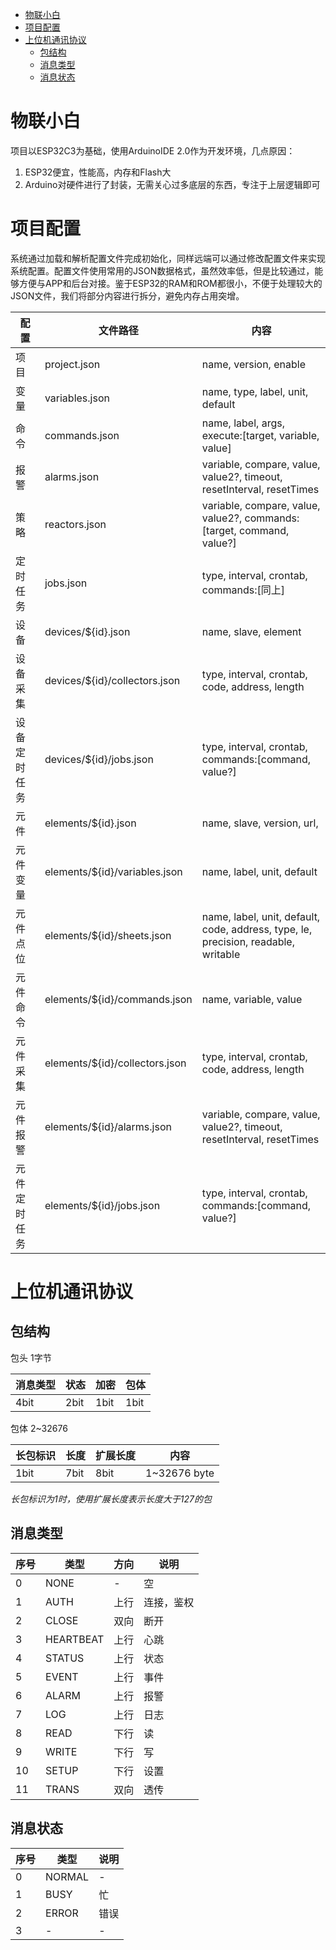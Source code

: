- [物联小白](#%E7%89%A9%E8%81%94%E5%B0%8F%E7%99%BD)
- [项目配置](#%E9%A1%B9%E7%9B%AE%E9%85%8D%E7%BD%AE)
- [上位机通讯协议](#%E4%B8%8A%E4%BD%8D%E6%9C%BA%E9%80%9A%E8%AE%AF%E5%8D%8F%E8%AE%AE)
  * [包结构](#%E5%8C%85%E7%BB%93%E6%9E%84)
  * [消息类型](#%E6%B6%88%E6%81%AF%E7%B1%BB%E5%9E%8B)
  * [消息状态](#%E6%B6%88%E6%81%AF%E7%8A%B6%E6%80%81)



# 物联小白

项目以ESP32C3为基础，使用ArduinoIDE 2.0作为开发环境，几点原因：
1. ESP32便宜，性能高，内存和Flash大
2. Arduino对硬件进行了封装，无需关心过多底层的东西，专注于上层逻辑即可



# 项目配置
系统通过加载和解析配置文件完成初始化，同样远端可以通过修改配置文件来实现系统配置。配置文件使用常用的JSON数据格式，虽然效率低，但是比较通过，能够方便与APP和后台对接。鉴于ESP32的RAM和ROM都很小，不便于处理较大的JSON文件，我们将部分内容进行拆分，避免内存占用突增。

| 配置 | 文件路径 | 内容 |
|----|----|----|
| 项目 | project.json | name, version, enable |
| 变量 | variables.json | name, type, label, unit, default |
| 命令 | commands.json | name, label, args, execute:[target, variable, value] |
| 报警 | alarms.json | variable, compare, value, value2?, timeout, resetInterval, resetTimes |
| 策略 | reactors.json | variable, compare, value, value2?, commands:[target, command, value?] |
| 定时任务 | jobs.json | type, interval, crontab, commands:[同上] | 
| 设备 | devices/${id}.json | name, slave, element |
| 设备采集 | devices/${id}/collectors.json | type, interval, crontab, code, address, length |
| 设备定时任务 | devices/${id}/jobs.json | type, interval, crontab, commands:[command, value?] |
| 元件 | elements/${id}.json | name, slave, version, url,  |
| 元件变量 | elements/${id}/variables.json | name, label, unit, default |
| 元件点位 | elements/${id}/sheets.json | name, label, unit, default, code, address, type, le, precision, readable, writable |
| 元件命令 | elements/${id}/commands.json | name, variable, value |
| 元件采集 | elements/${id}/collectors.json | type, interval, crontab, code, address, length |
| 元件报警 | elements/${id}/alarms.json | variable, compare, value, value2?, timeout, resetInterval, resetTimes |
| 元件定时任务 | elements/${id}/jobs.json | type, interval, crontab, commands:[command, value?] |


# 上位机通讯协议

## 包结构

包头 1字节

|消息类型|状态|加密|包体|
|----|----|----|----|
|4bit|2bit|1bit|1bit|

包体 2~32676

|长包标识|长度|扩展长度|内容|
|----|----|----|----|
|1bit|7bit|8bit|1~32676 byte|

*长包标识为1时，使用扩展长度表示长度大于127的包*


## 消息类型

| 序号 | 类型 | 方向 | 说明 |
|----|----|----|----|
| 0 | NONE | - | 空 |
| 1 | AUTH | 上行 | 连接，鉴权 |
| 2 | CLOSE | 双向 | 断开  |
| 3 | HEARTBEAT | 上行 | 心跳 |
| 4 | STATUS | 上行 | 状态 |
| 5 | EVENT | 上行 | 事件 |
| 6 | ALARM | 上行 | 报警 |
| 7 | LOG | 上行 | 日志 |
| 8 | READ | 下行 | 读 |
| 9 | WRITE | 下行 | 写 |
| 10 | SETUP | 下行 | 设置 |
| 11 | TRANS | 双向 | 透传 |

## 消息状态

| 序号 | 类型 | 说明 |
|----|----|----|
| 0 | NORMAL | - |
| 1 | BUSY | 忙 |
| 2 | ERROR | 错误 |
| 3 | - | - |

